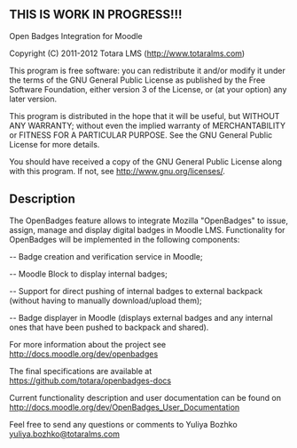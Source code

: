 THIS IS WORK IN PROGRESS!!!
-----------------------------------------------------------------------------
Open Badges Integration for Moodle

Copyright (C) 2011-2012 Totara LMS (http://www.totaralms.com)

This program is free software: you can redistribute it and/or modify it
under the terms of the GNU General Public License as published by the Free
Software Foundation, either version 3 of the License, or (at your option)
any later version.

This program is distributed in the hope that it will be useful, but WITHOUT
ANY WARRANTY; without even the implied warranty of MERCHANTABILITY or
FITNESS FOR A PARTICULAR PURPOSE.  See the GNU General Public License for
more details.

You should have received a copy of the GNU General Public License along with
this program.  If not, see <http://www.gnu.org/licenses/>.


Description
-----------

The OpenBadges feature allows to integrate Mozilla "OpenBadges" to issue, assign,
manage and display digital badges in Moodle LMS. Functionality for OpenBadges will
be implemented in the following components:

-- Badge creation and verification service in Moodle;

-- Moodle Block to display internal badges;

-- Support for direct pushing of internal badges to external backpack (without having
to manually download/upload them);

-- Badge displayer in Moodle (displays external badges and any internal ones that
have been pushed to backpack and shared).

For more information about the project see <http://docs.moodle.org/dev/openbadges>

The final specifications are available at <https://github.com/totara/openbadges-docs>

Current functionality description and user documentation can be found on <http://docs.moodle.org/dev/OpenBadges_User_Documentation>

Feel free to send any questions or comments to Yuliya Bozhko <yuliya.bozhko@totaralms.com>
